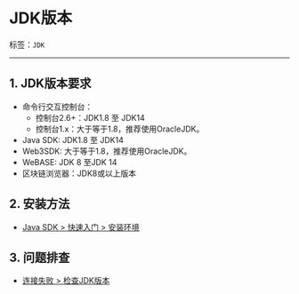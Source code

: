# JDK版本

标签：``JDK``

----

## 1. JDK版本要求
- 命令行交互控制台：
    - 控制台2.6+：JDK1.8 至 JDK14
    - 控制台1.x：大于等于1.8，推荐使用OracleJDK。
- Java SDK: JDK1.8 至 JDK14
- Web3SDK: 大于等于1.8，推荐使用OracleJDK。
- WeBASE: JDK 8 至JDK 14
- 区块链浏览器：JDK8或以上版本

## 2. 安装方法
- [Java SDK > 快速入门 > 安装环境](../sdk/java_sdk/quick_start.html#id2)

## 3. 问题排查
- [连接失败 > 检查JDK版本](../faq/connect.html)